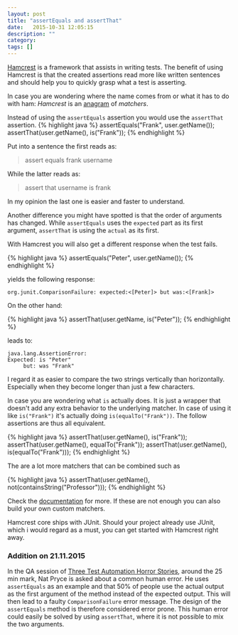 ```yaml
---
layout: post
title: "assertEquals and assertThat"
date:   2015-10-31 12:05:15
description: ""
category:
tags: []
---
```


[Hamcrest](http://hamcrest.org/JavaHamcrest/) is a framework that assists in writing tests. The benefit of using Hamcrest is that the created assertions read more like written sentences and should help you to quickly grasp what a test is asserting.

In case you are wondering where the name comes from or what it has to do with ham: _Hamcrest_ is an [anagram](https://en.wikipedia.org/wiki/Anagram) of _matchers_.

Instead of using the `assertEquals` assertion you would use the `assertThat` assertion.
{% highlight java %}
assertEquals("Frank", user.getName());
assertThat(user.getName(), is("Frank"));
{% endhighlight %}

Put into a sentence the first reads as:

> assert equals frank username

While the latter reads as:

> assert that username is frank

In my opinion the last one is easier and faster to understand.

Another difference you might have spotted is that the order of arguments has changed. While `assertEquals` uses the `expected` part as its first argument, `assertThat` is using the `actual` as its first.

With Hamcrest you will also get a different response when the test fails.

{% highlight java %}
assertEquals("Peter", user.getName());
{% endhighlight %}

yields the following response:

```
org.junit.ComparisonFailure: expected:<[Peter]> but was:<[Frank]>
```

On the other hand:

{% highlight java %}
assertThat(user.getName, is("Peter"));
{% endhighlight %}

leads to:

```
java.lang.AssertionError:
Expected: is "Peter"
     but: was "Frank"
```

I regard it as easier to compare the two strings vertically than horizontally. Especially when they become longer than just a few characters.

In case you are wondering what `is` actually does. It is just a wrapper that doesn't add any extra behavior to the underlying matcher. In case of using it like `is("Frank")` it's actually doing `is(equalTo("Frank"))`. The follow assertions are thus all equivalent.

{% highlight java %}
assertThat(user.getName(), is("Frank"));
assertThat(user.getName(), equalTo("Frank"));
assertThat(user.getName(), is(equalTo("Frank")));
{% endhighlight %}

The are a lot more matchers that can be combined such as

{% highlight java %}
assertThat(user.getName(), not(containsString("Professor")));
{% endhighlight %}

Check the [documentation](http://hamcrest.org/JavaHamcrest/javadoc/1.3/org/hamcrest/Matchers.html) for more. If these are not enough you can also build your own custom matchers.

Hamcrest core ships with JUnit. Should your project already use JUnit, which i would regard as a must, you can get started with Hamcrest right away.

### Addition on 21.11.2015
In the QA session of [Three Test Automation Horror Stories](https://skillsmatter.com/skillscasts/6947-three-test-automation-horror-stories-and-what-you-can-learn-from-them), around the 25 min mark, Nat Pryce is asked about a common human error. He uses `assertEquals` as an example and that 50% of people use the actual output as the first argument of the method instead of the expected output. This will then lead to a faulty `ComparisonFailure` error message. The design of the `assertEquals` method is therefore considered error prone. This human error could easily be solved by using `assertThat`, where it is not possible to mix the two arguments.

